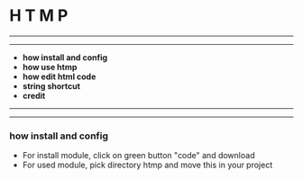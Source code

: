 # H T M P

---
---
* **how install and config**
* **how use htmp**
* **how edit html code** 
* **string shortcut**
* **credit**
---
---

### how install and config
* For install module, click on green button "code" and download
* For used module, pick directory htmp and move this in your project